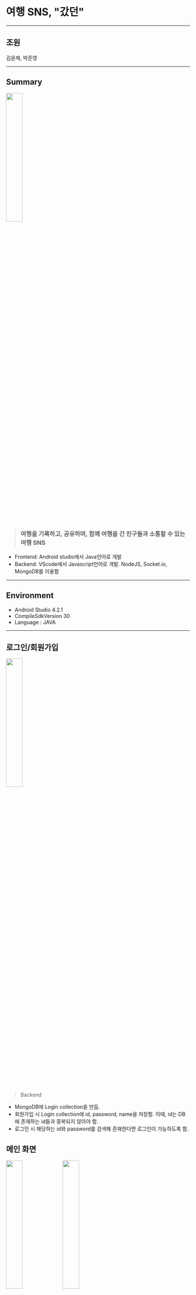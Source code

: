 # 여행 SNS, "갔던"
--------------------------------------------

## 조원
김윤재, 박준영

--------------------------------------------

## Summary
<img src = "./image/1.jpg" width="30%">

> ### 여행을 기록하고, 공유하며, 함께 여행을 간 친구들과 소통할 수 있는 여행 SNS  
+ Frontend: Android studio에서 Java언어로 개발  
+ Backend: VScode에서 Javascript언어로 개발. NodeJS, Socket.io, MongoDB를 이용함  

--------------------------------------------

## Environment

* Android Studio 4.2.1
* CompileSdkVersion 30
* Language : JAVA

--------------------------------------------

## 로그인/회원가입
<img src = "./image/2.jpg" width="30%">

>  Backend
   + MongoDB에 Login collection을 만듬.
   + 회원가입 시 Login collection에 id, password, name을 저장함. 이때, id는 DB에 존재하는 id들과 중복되지 않아야 함.  
   + 로그인 시 해당하는 id와 password를 검색해 존재한다면 로그인이 가능하도록 함.


## 메인 화면
<img src = "./image/3.jpg" width="30%"> <img src = "./image/4.jpg" width="30%">

>  Frontend
   + Google Map API
   + HeatMap  


>  Backend
   + 사용자가 지금까지 간 모든 여행들을 MongoDB의 Travel collection에서 검색하여 여행 경로들을 받아옴.  
 + 기능  
   + 지금까지 간 모든 여행들을 볼 수 있음.  
   + Floating button을 통하여 자신의 여행들, 공유된 여행들로 이동할 수 있음.  


## 자신의 여행들 / 공유된 여행들
<img src = "./image/5.jpg" width="30%"> <img src = "./image/6.jpg" width="30%">

>  Frontend 
   + Gridview를 이용하여 여행 이름, 여행 날짜, 여행을 간 사람들의 아이디들을 보여줌.
   + Google Map API HeatMap을 이용함.  
>  Backend
   + MongoDb에서 Travel collection을 만듬.
   + Travel collection에는 여행 이름, 여행 날짜, 여행을 간 사람들, 공유 여부, 좋아요 개수, 좋아요를 누른 사람들, 여행 좌표, 여행 경로가 저장됨.  
>  기능  
   + 여행을 추가, 수정, 삭제할 수 있음.
   + 여행을 공유하고, 좋아요를 표시할 수 있음.
   + 여행 경로를 지도 위에 표시할 수 있음.
   + 지도 위에 마커를 표시할 수 있음.

>  여행 추가
<img src = "./image/7.jpg" width="30%">

   + 새로운 여행을 추가 시 Travel collection에 여행 이름, 여행 날짜, 여행에 참가한 사람들의 아이디를 저장하도록 함.
   + 이때, 여행 이름과 여행 날짜는 반드시 입력해야 하며, 친구들의 아이디는 DB에 존재하는 아이디이어야 함.
 
>  여행 수정
   + 여행을 수정 시 사용자가 전에 입력했던 정보를 띄워주며 원하는 정보를 수정할 수 있도록 함.
   + DB의 collection도 수정된 정보를 update시켜줌.
 
>  여행 삭제
   + 여행을 삭제 시 DB의 collection에서 해당 document를 삭제함.
 
>  여행 공유 & 좋아요
   + 공유한 여행은 해당 여행을 함께 간 사람들 뿐 아니라 앱을 사용하는 모든 사람들이 볼 수 있음.
   + 공유한 여행들에는 좋아요를 눌러 호응할 수 있으며, 한 여행 당 최대 1번 누를 수 있음.
   + 공유된 여행은 좋아요 순, 최신 순 2가지로 정렬해 볼 수 있음.
 
>  여행 경로 표시
> 
>  마커 표시


## 채팅
<img src = "./image/8.jpg" width="30%">

>  Frontend
   + RecyclerView를 이용하여 채팅들을 화면에 띄움.
>  Backend
   + Socket.io의 room 기능을 이용함.
   + MongoDB에 Chat collection을 만듬.
   + Chat collection에는 채팅방 이름, 채팅을 보낸 순서대로 아이디들과 메세지들이 저장됨.
